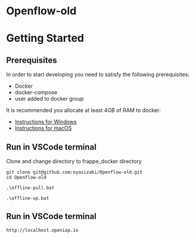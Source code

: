 # Openflow-old
# Getting Started

## Prerequisites

In order to start developing you need to satisfy the following prerequisites:

- Docker
- docker-compose
- user added to docker group

It is recommended you allocate at least 4GB of RAM to docker:

- [Instructions for Windows](https://docs.docker.com/docker-for-windows/#resources)
- [Instructions for macOS](https://docs.docker.com/docker-for-mac/#resources)

## Run in VSCode terminal

Clone and change directory to frappe_docker directory

```shell
git clone git@github.com:oyasizaki/Openflow-old.git
cd Openflow-old
```
```shell
.\offline-pull.bat
```
```shell
.\offline-up.bat
```
## Run in VSCode terminal
```shell
http://localhost.openiap.io
```
